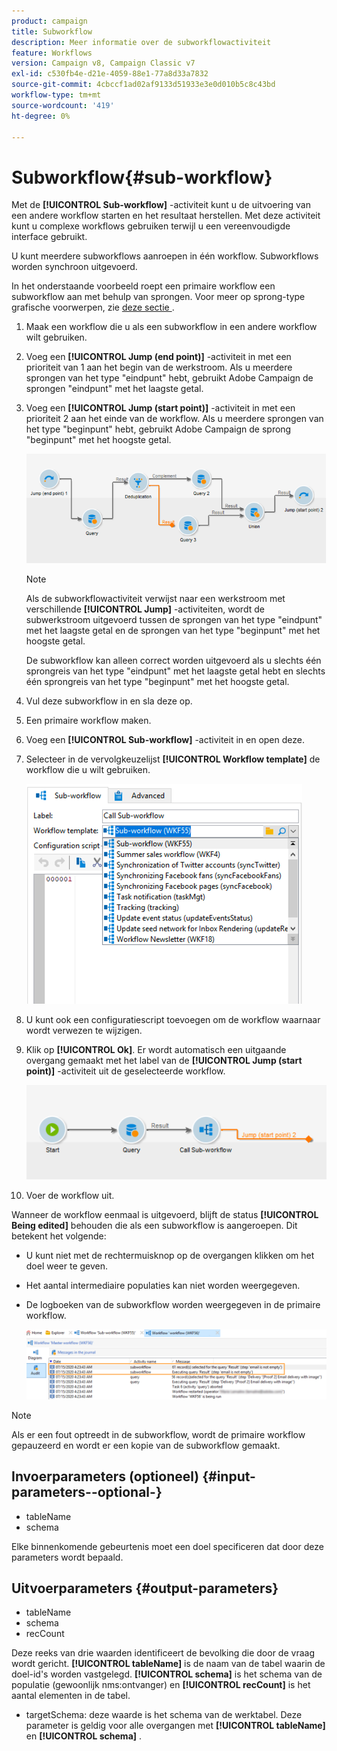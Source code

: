 ```yaml
---
product: campaign
title: Subworkflow
description: Meer informatie over de subworkflowactiviteit
feature: Workflows
version: Campaign v8, Campaign Classic v7
exl-id: c530fb4e-d21e-4059-88e1-77a8d33a7832
source-git-commit: 4cbccf1ad02af9133d51933e3e0d010b5c8c43bd
workflow-type: tm+mt
source-wordcount: '419'
ht-degree: 0%

---
```


# Subworkflow{#sub-workflow}



Met de **[!UICONTROL Sub-workflow]** -activiteit kunt u de uitvoering van een andere workflow starten en het resultaat herstellen. Met deze activiteit kunt u complexe workflows gebruiken terwijl u een vereenvoudigde interface gebruikt.

U kunt meerdere subworkflows aanroepen in één workflow. Subworkflows worden synchroon uitgevoerd.

In het onderstaande voorbeeld roept een primaire workflow een subworkflow aan met behulp van sprongen. Voor meer op sprong-type grafische voorwerpen, zie [&#x200B; deze sectie &#x200B;](jump-start-point-and-end-point.md).

1. Maak een workflow die u als een subworkflow in een andere workflow wilt gebruiken.
1. Voeg een **[!UICONTROL Jump (end point)]** -activiteit in met een prioriteit van 1 aan het begin van de werkstroom. Als u meerdere sprongen van het type &quot;eindpunt&quot; hebt, gebruikt Adobe Campaign de sprongen &quot;eindpunt&quot; met het laagste getal.
1. Voeg een **[!UICONTROL Jump (start point)]** -activiteit in met een prioriteit 2 aan het einde van de workflow. Als u meerdere sprongen van het type &quot;beginpunt&quot; hebt, gebruikt Adobe Campaign de sprong &quot;beginpunt&quot; met het hoogste getal.

   ![](assets/subworkflow_jumps.png)

   >[!NOTE]
   >
   >Als de subworkflowactiviteit verwijst naar een werkstroom met verschillende **[!UICONTROL Jump]** -activiteiten, wordt de subwerkstroom uitgevoerd tussen de sprongen van het type &quot;eindpunt&quot; met het laagste getal en de sprongen van het type &quot;beginpunt&quot; met het hoogste getal.
   >
   >De subworkflow kan alleen correct worden uitgevoerd als u slechts één sprongreis van het type &quot;eindpunt&quot; met het laagste getal hebt en slechts één sprongreis van het type &quot;beginpunt&quot; met het hoogste getal.

1. Vul deze subworkflow in en sla deze op.
1. Een primaire workflow maken.
1. Voeg een **[!UICONTROL Sub-workflow]** -activiteit in en open deze.
1. Selecteer in de vervolgkeuzelijst **[!UICONTROL Workflow template]** de workflow die u wilt gebruiken.

   ![](assets/subworkflow_selection.png)

1. U kunt ook een configuratiescript toevoegen om de workflow waarnaar wordt verwezen te wijzigen.
1. Klik op **[!UICONTROL Ok]**. Er wordt automatisch een uitgaande overgang gemaakt met het label van de **[!UICONTROL Jump (start point)]** -activiteit uit de geselecteerde workflow.

   ![](assets/subworkflow_outbound.png)

1. Voer de workflow uit.

Wanneer de workflow eenmaal is uitgevoerd, blijft de status **[!UICONTROL Being edited]** behouden die als een subworkflow is aangeroepen. Dit betekent het volgende:

* U kunt niet met de rechtermuisknop op de overgangen klikken om het doel weer te geven.
* Het aantal intermediaire populaties kan niet worden weergegeven.
* De logboeken van de subworkflow worden weergegeven in de primaire workflow.

  ![](assets/subworkflow_logs.png)

>[!NOTE]
>
>Als er een fout optreedt in de subworkflow, wordt de primaire workflow gepauzeerd en wordt er een kopie van de subworkflow gemaakt.

## Invoerparameters (optioneel) {#input-parameters--optional-}

* tableName
* schema

Elke binnenkomende gebeurtenis moet een doel specificeren dat door deze parameters wordt bepaald.

## Uitvoerparameters {#output-parameters}

* tableName
* schema
* recCount

Deze reeks van drie waarden identificeert de bevolking die door de vraag wordt gericht. **[!UICONTROL tableName]** is de naam van de tabel waarin de doel-id&#39;s worden vastgelegd. **[!UICONTROL schema]** is het schema van de populatie (gewoonlijk nms:ontvanger) en **[!UICONTROL recCount]** is het aantal elementen in de tabel.

* targetSchema: deze waarde is het schema van de werktabel. Deze parameter is geldig voor alle overgangen met **[!UICONTROL tableName]** en **[!UICONTROL schema]** .

